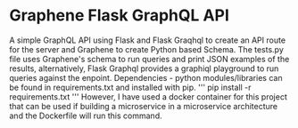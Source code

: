 # Graphene Flask GraphQL API

A simple GraphQL API using Flask and Flask Graqhql to create an API route for the server and Graphene to create Python based Schema. The tests.py file uses Graphene's schema to run queries and print JSON examples of the results, alternatively, Flask Graphql provides a graphiql playground to run queries against the enpoint. Dependencies - python modules/libraries can be found in requirements.txt and installed with pip. 
'''
pip install -r requirements.txt
'''
However, I have used a docker container for this project that can be used if building a microservice in a microservice architecture and the Dockerfile will run this command. 